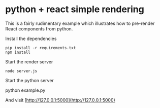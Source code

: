 python + react simple rendering
===============================

This is a fairly rudimentary example which illustrates how to pre-render React
components from python.

Install the dependencies

```
pip install -r requirements.txt
npm install
```

Start the render server

```
node server.js
```

Start the python server

python example.py

And visit [http://127.0.0.1:5000](http://127.0.0.1:5000)

